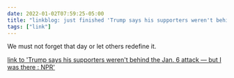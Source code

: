 ```yaml
---
date: 2022-01-02T07:59:25-05:00
title: "linkblog: just finished 'Trump says his supporters weren't behind the Jan. 6 attack — but I was there : NPR'"
tags: ["link"]
---
```

We must not forget that day or let others redefine it.
 
[link to 'Trump says his supporters weren't behind the Jan. 6 attack — but I was there : NPR'](https://www.npr.org/2022/01/02/1068891351/january-6-insurrection-capitol-attack-trump-anniversary)
